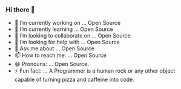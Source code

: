 ### Hi there 👋

- 🔭 I’m currently working on ... Open Source
- 🌱 I’m currently learning ... Open Source
- 👯 I’m looking to collaborate on ... Open Source
- 🤔 I’m looking for help with ... Open Source
- 💬 Ask me about ... Open Source
- 📫 How to reach me: ... Open Source
- 😄 Pronouns: ... Open Source.
- ⚡ Fun fact: ... A Programmer is a human rock or any other object capable of turning pizza and caffeine into code.
